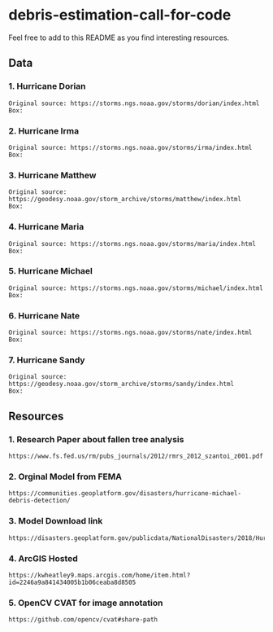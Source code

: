 # debris-estimation-call-for-code

Feel free to add to this README as you find interesting resources.

## Data

### 1. Hurricane Dorian

	Original source: https://storms.ngs.noaa.gov/storms/dorian/index.html
	Box:

### 2. Hurricane Irma

	Original source: https://storms.ngs.noaa.gov/storms/irma/index.html
	Box:

### 3. Hurricane Matthew
	
	Original source: https://geodesy.noaa.gov/storm_archive/storms/matthew/index.html
	Box:


### 4. Hurricane Maria

	Original source: https://storms.ngs.noaa.gov/storms/maria/index.html
	Box:

### 5. Hurricane Michael
	
	Original source: https://storms.ngs.noaa.gov/storms/michael/index.html
	Box:

### 6. Hurricane Nate
	
	Original source: https://storms.ngs.noaa.gov/storms/nate/index.html
	Box:


### 7. Hurricane Sandy
	Original source: https://geodesy.noaa.gov/storm_archive/storms/sandy/index.html
	Box:

## Resources

### 1. Research Paper about fallen tree analysis
	https://www.fs.fed.us/rm/pubs_journals/2012/rmrs_2012_szantoi_z001.pdf

### 2. Orginal Model from FEMA
	https://communities.geoplatform.gov/disasters/hurricane-michael-debris-detection/

### 3. Model Download link
	https://disasters.geoplatform.gov/publicdata/NationalDisasters/2018/HurricaneMichael/Data/

### 4. ArcGIS Hosted
	https://kwheatley9.maps.arcgis.com/home/item.html?id=2246a9a841434005b1b06ceaba8d8505

### 5. OpenCV CVAT for image annotation
	https://github.com/opencv/cvat#share-path

